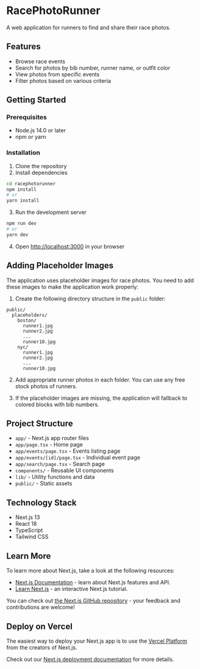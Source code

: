 # RacePhotoRunner

A web application for runners to find and share their race photos.

## Features

- Browse race events
- Search for photos by bib number, runner name, or outfit color
- View photos from specific events
- Filter photos based on various criteria

## Getting Started

### Prerequisites

- Node.js 14.0 or later
- npm or yarn

### Installation

1. Clone the repository
2. Install dependencies
```bash
cd racephotorunner
npm install
# or
yarn install
```

3. Run the development server
```bash
npm run dev
# or
yarn dev
```

4. Open [http://localhost:3000](http://localhost:3000) in your browser

## Adding Placeholder Images

The application uses placeholder images for race photos. You need to add these images to make the application work properly:

1. Create the following directory structure in the `public` folder:
```
public/
  placeholders/
    boston/
      runner1.jpg
      runner2.jpg
      ...
      runner10.jpg
    nyc/
      runner1.jpg
      runner2.jpg
      ...
      runner10.jpg
```

2. Add appropriate runner photos in each folder. You can use any free stock photos of runners.

3. If the placeholder images are missing, the application will fallback to colored blocks with bib numbers.

## Project Structure

- `app/` - Next.js app router files
- `app/page.tsx` - Home page
- `app/events/page.tsx` - Events listing page
- `app/events/[id]/page.tsx` - Individual event page
- `app/search/page.tsx` - Search page
- `components/` - Reusable UI components
- `lib/` - Utility functions and data
- `public/` - Static assets

## Technology Stack

- Next.js 13
- React 18
- TypeScript
- Tailwind CSS

## Learn More

To learn more about Next.js, take a look at the following resources:

- [Next.js Documentation](https://nextjs.org/docs) - learn about Next.js features and API.
- [Learn Next.js](https://nextjs.org/learn) - an interactive Next.js tutorial.

You can check out [the Next.js GitHub repository](https://github.com/vercel/next.js) - your feedback and contributions are welcome!

## Deploy on Vercel

The easiest way to deploy your Next.js app is to use the [Vercel Platform](https://vercel.com/new?utm_medium=default-template&filter=next.js&utm_source=create-next-app&utm_campaign=create-next-app-readme) from the creators of Next.js.

Check out our [Next.js deployment documentation](https://nextjs.org/docs/app/building-your-application/deploying) for more details.
